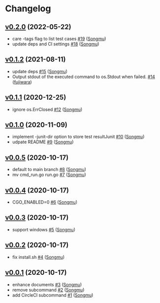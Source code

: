 # Changelog

## [v0.2.0](https://github.com/Songmu/gotesplit/compare/v0.1.2...v0.2.0) (2022-05-22)

* care -tags flag to list test cases [#19](https://github.com/Songmu/gotesplit/pull/19) ([Songmu](https://github.com/Songmu))
* update deps and CI settings [#18](https://github.com/Songmu/gotesplit/pull/18) ([Songmu](https://github.com/Songmu))

## [v0.1.2](https://github.com/Songmu/gotesplit/compare/v0.1.1...v0.1.2) (2021-08-11)

* update deps [#15](https://github.com/Songmu/gotesplit/pull/15) ([Songmu](https://github.com/Songmu))
* Output stdout of the executed command to os.Stdout when failed. [#14](https://github.com/Songmu/gotesplit/pull/14) ([fujiwara](https://github.com/fujiwara))

## [v0.1.1](https://github.com/Songmu/gotesplit/compare/v0.1.0...v0.1.1) (2020-12-25)

* ignore os.ErrClosed [#12](https://github.com/Songmu/gotesplit/pull/12) ([Songmu](https://github.com/Songmu))

## [v0.1.0](https://github.com/Songmu/gotesplit/compare/v0.0.5...v0.1.0) (2020-11-09)

* implement -junit-dir option to store test resultJunit [#10](https://github.com/Songmu/gotesplit/pull/10) ([Songmu](https://github.com/Songmu))
* udpate README [#9](https://github.com/Songmu/gotesplit/pull/9) ([Songmu](https://github.com/Songmu))

## [v0.0.5](https://github.com/Songmu/gotesplit/compare/v0.0.4...v0.0.5) (2020-10-17)

* default to main branch [#8](https://github.com/Songmu/gotesplit/pull/8) ([Songmu](https://github.com/Songmu))
* mv cmd_run.go run.go [#7](https://github.com/Songmu/gotesplit/pull/7) ([Songmu](https://github.com/Songmu))

## [v0.0.4](https://github.com/Songmu/gotesplit/compare/v0.0.3...v0.0.4) (2020-10-17)

* CGO_ENABLED=0 [#6](https://github.com/Songmu/gotesplit/pull/6) ([Songmu](https://github.com/Songmu))

## [v0.0.3](https://github.com/Songmu/gotesplit/compare/v0.0.2...v0.0.3) (2020-10-17)

* support windows [#5](https://github.com/Songmu/gotesplit/pull/5) ([Songmu](https://github.com/Songmu))

## [v0.0.2](https://github.com/Songmu/gotesplit/compare/v0.0.1...v0.0.2) (2020-10-17)

* fix install.sh [#4](https://github.com/Songmu/gotesplit/pull/4) ([Songmu](https://github.com/Songmu))

## [v0.0.1](https://github.com/Songmu/gotesplit/compare/4a8f56789b5b...v0.0.1) (2020-10-17)

* enhance documents [#3](https://github.com/Songmu/gotesplit/pull/3) ([Songmu](https://github.com/Songmu))
* remove subcommand [#2](https://github.com/Songmu/gotesplit/pull/2) ([Songmu](https://github.com/Songmu))
* add CircleCI subcommand [#1](https://github.com/Songmu/gotesplit/pull/1) ([Songmu](https://github.com/Songmu))

